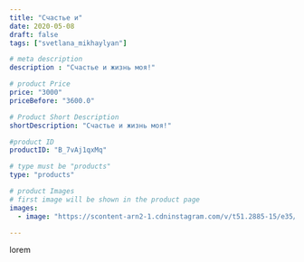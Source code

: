 ```yaml
---
title: "Счастье и"
date: 2020-05-08
draft: false
tags: ["svetlana_mikhaylyan"]

# meta description
description : "Счастье и жизнь моя!"

# product Price
price: "3000"
priceBefore: "3600.0"

# Product Short Description
shortDescription: "Счастье и жизнь моя!"

#product ID
productID: "B_7vAj1qxMq"

# type must be "products"
type: "products"

# product Images
# first image will be shown in the product page
images:
  - image: "https://scontent-arn2-1.cdninstagram.com/v/t51.2885-15/e35/96102904_122067296151049_1936913720016764675_n.jpg?se=8&tp=1&_nc_ht=scontent-arn2-1.cdninstagram.com&_nc_cat=101&_nc_ohc=41T9xhZ6uScAX8f3Ji1&oh=96dcfcd8983852918b21d1c00439535d&oe=6073E9F4&ig_cache_key=MjMwNDY0MjM4MDk5NzUzMDQxMA%3D%3D.2"

---
```

lorem
